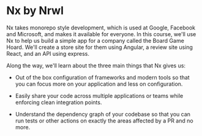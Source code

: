 # Nx by Nrwl


Nx takes monorepo style development, which is used at Google, Facebook and Microsoft, and makes it available for everyone. In this course, we'll use Nx to help us build a simple app for a company called the Board Game Hoard. We'll create a store site for them using Angular, a review site using React, and an API using express.



Along the way, we'll learn about the three main things that Nx gives us:

- Out of the box configuration of frameworks and modern tools so that you can focus more on your application and less on configuration.

- Easily share your code across multiple applications or teams while enforcing clean integration points.

- Understand the dependency graph of your codebase so that you can run tests or other actions on exactly the areas affected by a PR and no more.